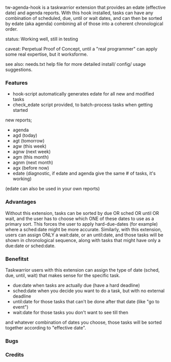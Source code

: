 tw-agenda-hook is a taskwarrior extension that provides an edate (effective date) and agenda reports. With this hook installed, tasks can have any combination of scheduled, due, until or wait dates, and can then be sorted by edate (aka agenda) combining all of those into a coherent chronological order.

status: Working well, still in testing

caveat: Perpetual Proof of Concept, until a "real programmer" can apply some real expertise, but it worksforme.

see also: needs.txt help file for more detailed install/ config/ usage suggestions.

### Features
- hook-script automatically generates edate for all new and modified tasks
- check_edate script provided, to batch-process tasks when getting started

new reports;
- agenda
- agd (today)
- agt (tomorrow)
- agw (this week)
- agnw (next week)
- agm (this month)
- agnm (next month)
- agx (before now)
- edate (diagnostic, if edate and agenda give the same # of tasks, it's working)

(edate can also be used in your own reports)

### Advantages

Without this extension, tasks can be sorted by due OR sched OR until OR wait, and the user has to choose which ONE of these dates to use as a primary sort. This forces the user to apply hard-due-dates (for example) where a sched:date might be more accurate. Similarly, with this extension, users can assign ONLY a wait:date, or an until:date, and those tasks will be shown in chronological sequence, along with tasks that might have only a due:date or sched:date. 

### Benefitst

Taskwarrior users with this extension can assign the type of date (sched, due, until, wait) that makes sense for the specific task.

- due:date when tasks are actually due (have a hard deadline) 
- sched:date when you decide you want to do a task, but with no external deadline
- until:date for those tasks that can't be done after that date (like "go to event")
- wait:date for those tasks you don't want to see till then

and whatever combination of dates you choose, those tasks will be sorted together according to "effective date".

### Bugs

### Credits


